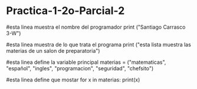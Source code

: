 # Practica-1-2o-Parcial-2

#esta linea muestra el nombre del programador 
print ("Santiago Carrasco 3-W")

#esta linea muestra de lo que trata el programa 
print ("esta lista muestra las materias de un salon de preparatoria") 

#esta linea define la variable principal
materias = ("matematicas", "español", "ingles", "programacion",  "seguridad", "chefsito") 

#esta linea define que mostar 
for x in materias: 
  print(x) 
